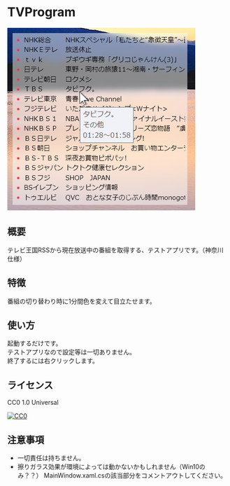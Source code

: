 ﻿# TVProgram
![アプリスクリーンショット](AppImage.png)
## 概要
テレビ王国RSSから現在放送中の番組を取得する、テストアプリです。（神奈川仕様）
## 特徴
番組の切り替わり時に1分間色を変えて目立たせます。
## 使い方
起動するだけです。  
テストアプリなので設定等は一切ありません。  
終了するには右クリックします。
## ライセンス
CC0 1.0 Universal

[![CC0](http://i.creativecommons.org/p/zero/1.0/88x31.png)](LICENSE)
## 注意事項
* 一切責任は持ちません。
* 擦りガラス効果が環境によっては動かないかもしれません（Win10のみ？？）
MainWindow.xaml.csの該当部分をコメントアウトしてください。
